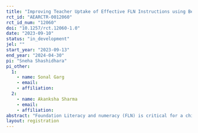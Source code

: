```yaml
---
title: "Improving Teacher Uptake of Effective FLN Instructions using Behavioural Principles "
rct_id: "AEARCTR-0012060"
rct_id_num: "12060"
doi: "10.1257/rct.12060-1.0"
date: "2023-09-10"
status: "in_development"
jel: ""
start_year: "2023-09-13"
end_year: "2024-04-30"
pi: "Sneha Shashidhara"
pi_other:
  1:
    - name: Sonal Garg
    - email: 
    - affiliation: 
  2:
    - name: Akanksha Sharma
    - email: 
    - affiliation: 
abstract: "Foundation Literacy and numeracy (FLN) is critical for a child's education. India’s National Education Policy (NEP) recommends a set of basic literacy and numeracy skills to be acquired by Grade 3. These requirements are not met in many districts in India for various reasons. Here, in a field experiment, we plan to test interventions targeted at improving teacher uptake of effective FLN instructions. As part of the interventions, bite-sized videos on effective teaching practices will be shared with the teachers, or summaries of daily lesson plans from the teacher guides will be made accessible through a WhatsApp Chatbot. "
layout: registration
---
```


